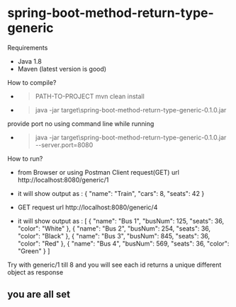 # spring-boot-method-return-type-generic

Requirements
- Java 1.8
- Maven (latest version is good)


How to compile?
- >PATH-TO-PROJECT mvn clean install
- >java -jar target\spring-boot-method-return-type-generic-0.1.0.jar

provide port no using command line while running
- >java -jar target\spring-boot-method-return-type-generic-0.1.0.jar --server.port=8080

How to run?
- from Browser or using Postman Client request(GET) url http://localhost:8080/generic/1
- it will show output as :
  {
    "name": "Train",
    "cars": 8,
    "seats": 42
  }

- GET request url http://localhost:8080/generic/4
- it will show output as :
  [
    {
        "name": "Bus 1",
        "busNum": 125,
        "seats": 36,
        "color": "White"
    },
    {
        "name": "Bus 2",
        "busNum": 254,
        "seats": 36,
        "color": "Black"
    },
    {
        "name": "Bus 3",
        "busNum": 845,
        "seats": 36,
        "color": "Red"
    },
    {
        "name": "Bus 4",
        "busNum": 569,
        "seats": 36,
        "color": "Green"
    }
  ]  

Try with generic/1 till 8 and you will see each id returns a unique different object as response 
 
you are all set
-


